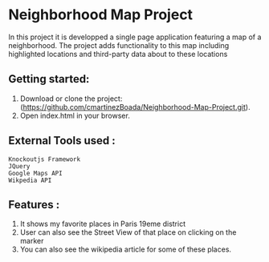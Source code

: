 # Neighborhood Map Project
In this project it is developped a single page application featuring a map of a neighborhood.
The project adds functionality to this map including highlighted locations and third-party data about to these locations 

## Getting started:
1. Download or clone the project: (https://github.com/cmartinezBoada/Neighborhood-Map-Project.git). 
2. Open index.html in your browser. 

## External Tools used :
	Knockoutjs Framework
	JQuery
	Google Maps API
	Wikpedia API

## Features :
1. It shows my favorite places in Paris 19eme district
2. User can also see the Street View of that place on clicking on the marker
3. You can also see the wikipedia article for some of these places. 
